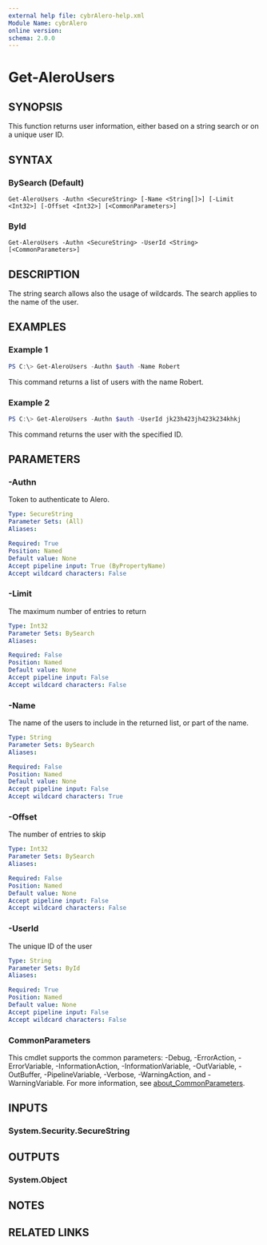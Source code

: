 ```yaml
---
external help file: cybrAlero-help.xml
Module Name: cybrAlero
online version:
schema: 2.0.0
---
```


# Get-AleroUsers

## SYNOPSIS
This function returns user information, either based on a string search or on a unique user ID.

## SYNTAX

### BySearch (Default)
```
Get-AleroUsers -Authn <SecureString> [-Name <String[]>] [-Limit <Int32>] [-Offset <Int32>] [<CommonParameters>]
```

### ById
```
Get-AleroUsers -Authn <SecureString> -UserId <String> [<CommonParameters>]
```

## DESCRIPTION
The string search allows also the usage of wildcards. The search applies to the name of the user.

## EXAMPLES

### Example 1
```powershell
PS C:\> Get-AleroUsers -Authn $auth -Name Robert
```

This command returns a list of users with the name Robert.

### Example 2
```powershell
PS C:\> Get-AleroUsers -Authn $auth -UserId jk23h423jh423k234khkj
```

This command returns the user with the specified ID.

## PARAMETERS

### -Authn
Token to authenticate to Alero.

```yaml
Type: SecureString
Parameter Sets: (All)
Aliases:

Required: True
Position: Named
Default value: None
Accept pipeline input: True (ByPropertyName)
Accept wildcard characters: False
```

### -Limit
The maximum number of entries to return

```yaml
Type: Int32
Parameter Sets: BySearch
Aliases:

Required: False
Position: Named
Default value: None
Accept pipeline input: False
Accept wildcard characters: False
```

### -Name
The name of the users to include in the returned list, or part of the name.

```yaml
Type: String
Parameter Sets: BySearch
Aliases:

Required: False
Position: Named
Default value: None
Accept pipeline input: False
Accept wildcard characters: True
```

### -Offset
The number of entries to skip

```yaml
Type: Int32
Parameter Sets: BySearch
Aliases:

Required: False
Position: Named
Default value: None
Accept pipeline input: False
Accept wildcard characters: False
```

### -UserId
The unique ID of the user

```yaml
Type: String
Parameter Sets: ById
Aliases:

Required: True
Position: Named
Default value: None
Accept pipeline input: False
Accept wildcard characters: False
```

### CommonParameters
This cmdlet supports the common parameters: -Debug, -ErrorAction, -ErrorVariable, -InformationAction, -InformationVariable, -OutVariable, -OutBuffer, -PipelineVariable, -Verbose, -WarningAction, and -WarningVariable. For more information, see [about_CommonParameters](http://go.microsoft.com/fwlink/?LinkID=113216).

## INPUTS

### System.Security.SecureString

## OUTPUTS

### System.Object
## NOTES

## RELATED LINKS
